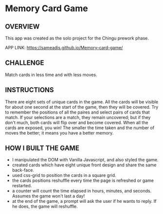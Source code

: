 # **Memory Card Game**

## OVERVIEW
This app was created as the solo project for the Chingu prework phase.

APP LINK: https://sameadis.github.io/Memory-card-game/

## CHALLENGE
Match cards in less time and with less moves.

## INSTRUCTIONS
There are eight sets of unique cards in the game. All the cards will be visible for about one second at the start of the game, then they will be covered. Try to remember the positions of all the paires and select pairs of cards that match. If your selections are a match, they remain uncovered; but if they don't much, both cards will flip over and become covered. 
When all the cards are exposed, you win! The smaller the time taken and the number of moves the better; it means you have a better memory.

## HOW I BUILT THE GAME
- I manipulated the DOM with Vanilla Javascript, and also styled the game.
- created cards which have eight unique front design and share the same back-face.
- used css-grid to position the cards in a square grid.
- the cards positions reshuffle every time the page is refreshed or game restarted.
- a counter will count the time elapsed in hours, minutes, and seconds. Assumes the game won't last a day!
- at the end of the game, a prompt will ask the user if he wants to reply. If he does, the game will reshuffle.

